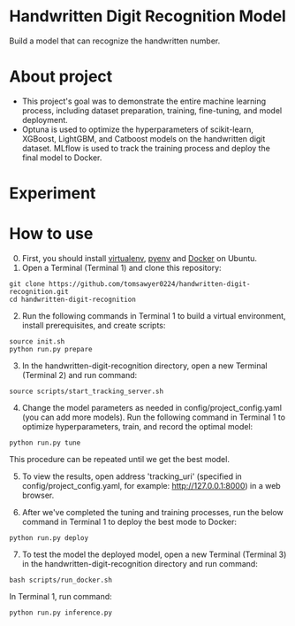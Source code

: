 # Handwritten Digit Recognition Model
Build a model that can recognize the handwritten number.
# About project
- This project's goal was to demonstrate the entire machine learning process, including dataset preparation, training, fine-tuning, and model deployment.
- Optuna is used to optimize the hyperparameters of scikit-learn, XGBoost, LightGBM, and Catboost models on the handwritten digit dataset. MLflow is used to track the training process and deploy the final model to Docker.
# Experiment
# How to use
0. First, you should install [virtualenv](https://virtualenv.pypa.io/en/latest/installation.html), [pyenv](https://github.com/pyenv/pyenv) and [Docker](https://docs.docker.com/engine/install/ubuntu/) on Ubuntu.
1. Open a Terminal (Terminal 1) and clone this repository:
```
git clone https://github.com/tomsawyer0224/handwritten-digit-recognition.git
cd handwritten-digit-recognition
```
2. Run the following commands in Terminal 1 to build a virtual environment, install prerequisites, and create scripts:
```
source init.sh
python run.py prepare
```
3. In the handwritten-digit-recognition directory, open a new Terminal (Terminal 2) and run command:
```
source scripts/start_tracking_server.sh
```
4. Change the model parameters as needed in config/project_config.yaml (you can add more models). Run the following command in Terminal 1 to optimize hyperparameters, train, and record the optimal model:
```
python run.py tune
```
This procedure can be repeated until we get the best model.

5. To view the results, open address 'tracking_uri' (specified in config/project_config.yaml, for example: http://127.0.0.1:8000) in a web browser.
   
6. After we've completed the tuning and training processes, run the below command in Terminal 1 to deploy the best mode to Docker:
```
python run.py deploy
```
7. To test the model the deployed model, open a new Terminal (Terminal 3) in the handwritten-digit-recognition directory and run command:
```
bash scripts/run_docker.sh 
```
In Terminal 1, run command:
```
python run.py inference.py
```
